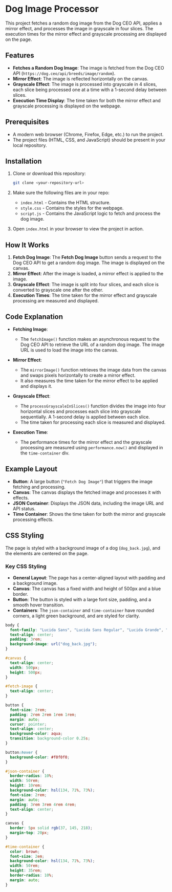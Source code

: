 
# Dog Image Processor

This project fetches a random dog image from the Dog CEO API, applies a mirror effect, and processes the image in grayscale in four slices. The execution times for the mirror effect and grayscale processing are displayed on the page.

## Features

- **Fetches a Random Dog Image**: The image is fetched from the Dog CEO API (`https://dog.ceo/api/breeds/image/random`).
- **Mirror Effect**: The image is reflected horizontally on the canvas.
- **Grayscale Effect**: The image is processed into grayscale in 4 slices, each slice being processed one at a time with a 1-second delay between slices.
- **Execution Time Display**: The time taken for both the mirror effect and grayscale processing is displayed on the webpage.

## Prerequisites

- A modern web browser (Chrome, Firefox, Edge, etc.) to run the project.
- The project files (HTML, CSS, and JavaScript) should be present in your local repository.

## Installation

1. Clone or download this repository:
   ```bash
   git clone <your-repository-url>
   ```

2. Make sure the following files are in your repo:
   - `index.html` - Contains the HTML structure.
   - `style.css` - Contains the styles for the webpage.
   - `script.js` - Contains the JavaScript logic to fetch and process the dog image.

3. Open `index.html` in your browser to view the project in action.

## How It Works

1. **Fetch Dog Image**: The **Fetch Dog Image** button sends a request to the Dog CEO API to get a random dog image. The image is displayed on the canvas.
2. **Mirror Effect**: After the image is loaded, a mirror effect is applied to the image.
3. **Grayscale Effect**: The image is split into four slices, and each slice is converted to grayscale one after the other.
4. **Execution Times**: The time taken for the mirror effect and grayscale processing are measured and displayed.

## Code Explanation

- **Fetching Image**:
   - The `fetchImage()` function makes an asynchronous request to the Dog CEO API to retrieve the URL of a random dog image. The image URL is used to load the image into the canvas.
   
- **Mirror Effect**:
   - The `mirrorImage()` function retrieves the image data from the canvas and swaps pixels horizontally to create a mirror effect.
   - It also measures the time taken for the mirror effect to be applied and displays it.

- **Grayscale Effect**:
   - The `processGrayscaleInSlices()` function divides the image into four horizontal slices and processes each slice into grayscale sequentially. A 1-second delay is applied between each slice.
   - The time taken for processing each slice is measured and displayed.

- **Execution Time**:
   - The performance times for the mirror effect and the grayscale processing are measured using `performance.now()` and displayed in the `time-container` div.

## Example Layout

- **Button**: A large button (`"Fetch Dog Image"`) that triggers the image fetching and processing.
- **Canvas**: The canvas displays the fetched image and processes it with effects.
- **JSON Container**: Displays the JSON data, including the image URL and API status.
- **Time Container**: Shows the time taken for both the mirror and grayscale processing effects.

## CSS Styling

The page is styled with a background image of a dog (`dog_back.jpg`), and the elements are centered on the page.

### Key CSS Styling

- **General Layout**: The page has a center-aligned layout with padding and a background image.
- **Canvas**: The canvas has a fixed width and height of 500px and a blue border.
- **Button**: The button is styled with a large font size, padding, and a smooth hover transition.
- **Containers**: The `json-container` and `time-container` have rounded corners, a light green background, and are styled for clarity.

```css
body {
  font-family: "Lucida Sans", "Lucida Sans Regular", "Lucida Grande", "Lucida Sans Unicode", Geneva, Verdana, sans-serif;
  text-align: center;
  padding: 3rem;
  background-image: url("dog_back.jpg");
}

#canvas {
  text-align: center;
  width: 500px;
  height: 500px;
}

#fetch-image {
  text-align: center;
}

button {
  font-size: 2rem;
  padding: 2rem 2rem 1rem 1rem;
  margin: auto;
  cursor: pointer;
  text-align: center;
  background-color: aqua;
  transition: background-color 0.25s;
}

button:hover {
  background-color: #f0f0f0;
}

#json-container {
  border-radius: 10%;
  width: 50rem;
  height: 10rem;
  background-color: hsl(134, 71%, 73%);
  font-size: 2rem;
  margin: auto;
  padding: 3rem 3rem 4rem 4rem;
  text-align: center;
}

canvas {
  border: 5px solid rgb(37, 145, 218);
  margin-top: 20px;
}

#time-container {
  color: brown;
  font-size: 2em;
  background-color: hsl(134, 71%, 73%);
  width: 50rem;
  height: 35rem;
  border-radius: 10%;
  margin: auto;
}
```


